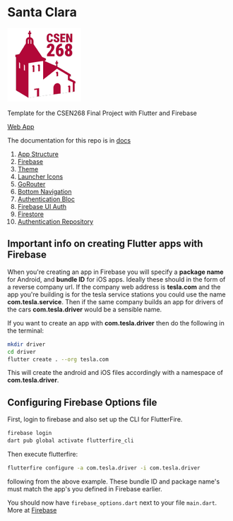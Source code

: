 # Santa Clara

![Santa Clara](/ios/Runner/Assets.xcassets/AppIcon.appiconset/Icon-App-83.5x83.5@2x.png)

Template for the CSEN268 Final Project with Flutter and Firebase

[Web App](https://csen268-f24-g0.firebaseapp.com/images)

The documentation for this repo is in [docs](/docs)

1. [App Structure](/docs/AppStructure.md)
2. [Firebase](/docs/Firebase.md)
3. [Theme](/docs/Theme.md)
4. [Launcher Icons](/docs/LauncherIcons.md)
5. [GoRouter](/docs/Router.md)
6. [Bottom Navigation](/docs/BottomNavigation.md)
7. [Authentication Bloc](/docs/AuthenticationBloc.md)
8. [Firebase UI Auth](/docs/FirebaseUIAuth.md)
9. [Firestore](/docs/Firestore.md)
10. [Authentication Repository](/docs/AuthenticationRepository.md)

## Important info on creating Flutter apps with Firebase

When you're creating an app in Firebase you will specify a **package name** for Android, and **bundle ID** for iOS apps. 
Ideally these should in the form of a reverse company url. If the company web address is **tesla.com** and the app you're building is for the tesla service stations you could use the name **com.tesla.service**. Then if the same company builds an app for drivers of the cars **com.tesla.driver** would be a sensible name. 

If you want to create an app with **com.tesla.driver** then do the following in the terminal:
```zsh
mkdir driver
cd driver
flutter create . --org tesla.com
```
This will create the android and iOS files accordingly with a namespace of **com.tesla.driver**. 

## Configuring Firebase Options file

First, login to firebase and also set up the CLI for FlutterFire.
```zsh
firebase login
dart pub global activate flutterfire_cli
```
Then execute flutterfire:
```zsh
flutterfire configure -a com.tesla.driver -i com.tesla.driver
```
following from the above example. These bundle ID and package name's must match the app's you defined in Firebase earlier.

You should now have `firebase_options.dart` next to your file `main.dart`. More at [Firebase](/docs/Firebase.md)






